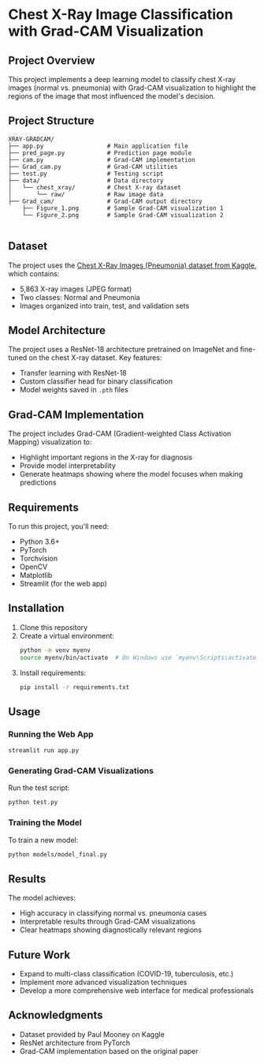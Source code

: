 # Chest X-Ray Image Classification with Grad-CAM Visualization

## Project Overview
This project implements a deep learning model to classify chest X-ray images (normal vs. pneumonia) with Grad-CAM visualization to highlight the regions of the image that most influenced the model's decision.

## Project Structure
```
XRAY-GRADCAM/
├── app.py                  # Main application file
├── pred_page.py            # Prediction page module
├── cam.py                  # Grad-CAM implementation
├── Grad_cam.py             # Grad-CAM utilities
├── test.py                 # Testing script
├── data/                   # Data directory
│   └── chest_xray/         # Chest X-ray dataset
│       └── raw/            # Raw image data
├── Grad_cam/               # Grad-CAM output directory
    ├── Figure_1.png        # Sample Grad-CAM visualization 1
    └── Figure_2.png        # Sample Grad-CAM visualization 2


```

## Dataset
The project uses the [Chest X-Ray Images (Pneumonia) dataset from Kaggle](https://www.kaggle.com/paultimothymooney/chest-xray-pneumonia), which contains:
- 5,863 X-ray images (JPEG format)
- Two classes: Normal and Pneumonia
- Images organized into train, test, and validation sets

## Model Architecture
The project uses a ResNet-18 architecture pretrained on ImageNet and fine-tuned on the chest X-ray dataset. Key features:
- Transfer learning with ResNet-18
- Custom classifier head for binary classification
- Model weights saved in `.pth` files

## Grad-CAM Implementation
The project includes Grad-CAM (Gradient-weighted Class Activation Mapping) visualization to:
- Highlight important regions in the X-ray for diagnosis
- Provide model interpretability
- Generate heatmaps showing where the model focuses when making predictions

## Requirements
To run this project, you'll need:
- Python 3.6+
- PyTorch
- Torchvision
- OpenCV
- Matplotlib
- Streamlit (for the web app)

## Installation
1. Clone this repository
2. Create a virtual environment:
   ```bash
   python -m venv myenv
   source myenv/bin/activate  # On Windows use `myenv\Scripts\activate`
   ```
3. Install requirements:
   ```bash
   pip install -r requirements.txt
   ```

## Usage
### Running the Web App
```bash
streamlit run app.py
```

### Generating Grad-CAM Visualizations
Run the test script:
```bash
python test.py
```

### Training the Model
To train a new model:
```bash
python models/model_final.py
```

## Results
The model achieves:
- High accuracy in classifying normal vs. pneumonia cases
- Interpretable results through Grad-CAM visualizations
- Clear heatmaps showing diagnostically relevant regions

## Future Work
- Expand to multi-class classification (COVID-19, tuberculosis, etc.)
- Implement more advanced visualization techniques
- Develop a more comprehensive web interface for medical professionals

## Acknowledgments
- Dataset provided by Paul Mooney on Kaggle
- ResNet architecture from PyTorch
- Grad-CAM implementation based on the original paper
